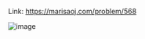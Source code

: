 Link: https://marisaoj.com/problem/568

![image](https://github.com/user-attachments/assets/d2ec1859-a54a-496b-952e-0381de324aa8)
